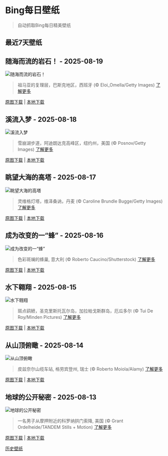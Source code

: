 # Bing每日壁纸

> 自动抓取Bing每日精美壁纸

## 最近7天壁纸

## 随海而流的岩石！ - 2025-08-19
![随海而流的岩石！](https://cn.bing.com/th?id=OHR.GipuzcoaSummer_ZH-CN1926924422_UHD.jpg&rf=LaDigue_UHD.jpg&pid=hp&w=3840&h=2160&rs=1&c=4)

> 祖马亚的复理层，巴斯克地区，西班牙 (© Eloi_Omella/Getty Images)
> [了解更多](https://www.bing.com/search?q=%E8%A5%BF%E7%8F%AD%E7%89%99%E7%A5%96%E9%A9%AC%E4%BA%9A%E7%9A%84%E5%A4%8D%E7%90%86%E7%9F%B3&form=hpcapt&mkt=zh-cn)

[原图下载](https://cn.bing.com/th?id=OHR.GipuzcoaSummer_ZH-CN1926924422_UHD.jpg&rf=LaDigue_UHD.jpg&pid=hp&w=3840&h=2160&rs=1&c=4) | [本地下载](images/2025/08/2025-08-19.jpg)



## 溪流入梦 - 2025-08-18
![溪流入梦](https://cn.bing.com/th?id=OHR.AvalancheLake_ZH-CN1442576083_UHD.jpg&rf=LaDigue_UHD.jpg&pid=hp&w=3840&h=2160&rs=1&c=4)

> 雪崩湖步道，阿迪朗达克高峰区，纽约州，美国 (© Posnov/Getty Images)
> [了解更多](https://www.bing.com/search?q=%E7%BA%BD%E7%BA%A6%E5%B7%9E%E9%9B%AA%E5%B4%A9%E6%B9%96&form=hpcapt&mkt=zh-cn)

[原图下载](https://cn.bing.com/th?id=OHR.AvalancheLake_ZH-CN1442576083_UHD.jpg&rf=LaDigue_UHD.jpg&pid=hp&w=3840&h=2160&rs=1&c=4) | [本地下载](images/2025/08/2025-08-18.jpg)



## 眺望大海的高塔 - 2025-08-17
![眺望大海的高塔](https://cn.bing.com/th?id=OHR.LyngvigLighthouse_ZH-CN0836204503_UHD.jpg&rf=LaDigue_UHD.jpg&pid=hp&w=3840&h=2160&rs=1&c=4)

> 灵维格灯塔，维泽桑讷，丹麦 (© Caroline Brundle Bugge/Getty Images)
> [了解更多](https://www.bing.com/search?q=%E7%81%AF%E5%A1%94&form=hpcapt&mkt=zh-cn)

[原图下载](https://cn.bing.com/th?id=OHR.LyngvigLighthouse_ZH-CN0836204503_UHD.jpg&rf=LaDigue_UHD.jpg&pid=hp&w=3840&h=2160&rs=1&c=4) | [本地下载](images/2025/08/2025-08-17.jpg)



## 成为改变的一“蜂” - 2025-08-16
![成为改变的一“蜂”](https://cn.bing.com/th?id=OHR.ColorfulBeehives_ZH-CN0180195770_UHD.jpg&rf=LaDigue_UHD.jpg&pid=hp&w=3840&h=2160&rs=1&c=4)

> 色彩斑斓的蜂巢, 意大利 (© Roberto Caucino/Shutterstock)
> [了解更多](https://www.bing.com/search?q=%E8%9C%9C%E8%9C%82&form=hpcapt&mkt=zh-cn)

[原图下载](https://cn.bing.com/th?id=OHR.ColorfulBeehives_ZH-CN0180195770_UHD.jpg&rf=LaDigue_UHD.jpg&pid=hp&w=3840&h=2160&rs=1&c=4) | [本地下载](images/2025/08/2025-08-16.jpg)



## 水下翱翔 - 2025-08-15
![水下翱翔](https://cn.bing.com/th?id=OHR.SpottedEagleRay_ZH-CN9894613260_UHD.jpg&rf=LaDigue_UHD.jpg&pid=hp&w=3840&h=2160&rs=1&c=4)

> 斑点鹞鲼，圣克里斯托瓦尔岛‌，‌加拉帕戈斯群岛，厄瓜多尔 (© Tui De Roy/Minden Pictures)
> [了解更多](https://www.bing.com/search?q=%E6%96%91%E7%82%B9%E9%B9%9E%E9%B2%BC&form=hpcapt&mkt=zh-cn)

[原图下载](https://cn.bing.com/th?id=OHR.SpottedEagleRay_ZH-CN9894613260_UHD.jpg&rf=LaDigue_UHD.jpg&pid=hp&w=3840&h=2160&rs=1&c=4) | [本地下载](images/2025/08/2025-08-15.jpg)



## 从山顶俯瞰 - 2025-08-14
![从山顶俯瞰](https://cn.bing.com/th?id=OHR.PizNairPeak_ZH-CN8209144138_UHD.jpg&rf=LaDigue_UHD.jpg&pid=hp&w=3840&h=2160&rs=1&c=4)

> 皮兹奈尔山缆车站, 格劳宾登州, 瑞士 (© Roberto Moiola/Alamy)
> [了解更多](https://www.bing.com/search?q=%E5%A5%88%E5%B0%94%E5%B3%B0&form=hpcapt&mkt=zh-cn)

[原图下载](https://cn.bing.com/th?id=OHR.PizNairPeak_ZH-CN8209144138_UHD.jpg&rf=LaDigue_UHD.jpg&pid=hp&w=3840&h=2160&rs=1&c=4) | [本地下载](images/2025/08/2025-08-14.jpg)



## 地球的公开秘密 - 2025-08-13
![地球的公开秘密](https://cn.bing.com/th?id=OHR.CoronaArch_ZH-CN5406267193_UHD.jpg&rf=LaDigue_UHD.jpg&pid=hp&w=3840&h=2160&rs=1&c=4)

> 一名男子从摩押附近的科罗纳拱门索降, 美国 (© Grant Ordelheide/TANDEM Stills + Motion)
> [了解更多](https://www.bing.com/search?q=%E5%A4%A9%E7%84%B6%E6%8B%B1%E9%97%A8&form=hpcapt&mkt=zh-cn)

[原图下载](https://cn.bing.com/th?id=OHR.CoronaArch_ZH-CN5406267193_UHD.jpg&rf=LaDigue_UHD.jpg&pid=hp&w=3840&h=2160&rs=1&c=4) | [本地下载](images/2025/08/2025-08-13.jpg)



[历史壁纸](images/)

